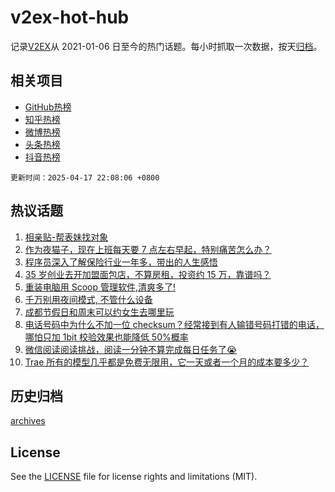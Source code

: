 # v2ex-hot-hub

 记录[V2EX](https://www.v2ex.com/)从 2021-01-06 日至今的热门话题。每小时抓取一次数据，按天[归档](archives)。
 
 ## 相关项目

- [GitHub热榜](https://github.com/it985/github-hot-hub)
- [知乎热榜](https://github.com/it985/zhihu-hot-hub)
- [微博热榜](https://github.com/it985/weibo-hot-hub)
- [头条热榜](https://github.com/it985/toutiao-hot-hub)
- [抖音热榜](https://github.com/it985/douyin-hot-hub)


 `更新时间：2025-04-17 22:08:06 +0800`

## 热议话题

1. [相亲贴-帮表妹找对象](https://www.v2ex.com/t/1126010)
1. [作为夜猫子，现在上班每天要 7 点左右早起，特别痛苦怎么办？](https://www.v2ex.com/t/1126029)
1. [程序员深入了解保险行业一年多，带出的人生感悟](https://www.v2ex.com/t/1126009)
1. [35 岁创业去开加盟面包店，不算房租，投资约 15 万，靠谱吗？](https://www.v2ex.com/t/1126241)
1. [重装电脑用 Scoop 管理软件,清爽多了!](https://www.v2ex.com/t/1126032)
1. [千万别用夜间模式, 不管什么设备](https://www.v2ex.com/t/1126131)
1. [成都节假日和周末可以约女生去哪里玩](https://www.v2ex.com/t/1126114)
1. [电话号码中为什么不加一位 checksum？经常接到有人输错号码打错的电话，哪怕只加 1bit 校验效果也能降低 50%概率](https://www.v2ex.com/t/1126194)
1. [微信阅读阅读挑战，阅读一分钟不算完成每日任务了😭](https://www.v2ex.com/t/1126035)
1. [Trae 所有的模型几乎都是免费无限用，它一天或者一个月的成本要多少？](https://www.v2ex.com/t/1126040)

## 历史归档

[archives](archives)

## License

See the [LICENSE](LICENSE) file for license rights and limitations (MIT).
